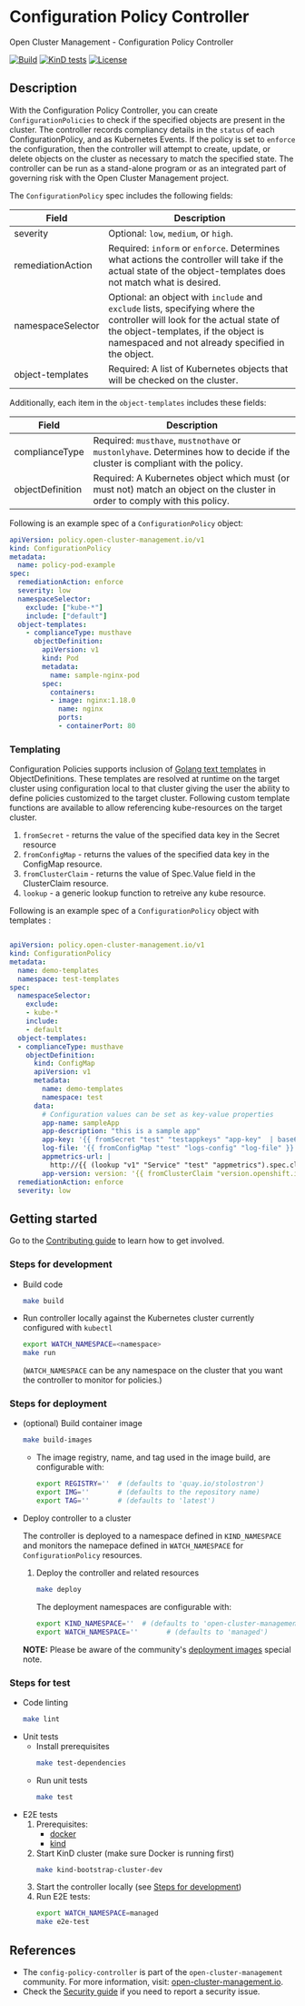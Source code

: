 [comment]: # ( Copyright Contributors to the Open Cluster Management project )

# Configuration Policy Controller

Open Cluster Management - Configuration Policy Controller

[![Build](https://img.shields.io/badge/build-Prow-informational)](https://prow.ci.openshift.org/?repo=stolostron%2Fconfig-policy-controller)
[![KinD tests](https://github.com/stolostron/config-policy-controller/actions/workflows/kind.yml/badge.svg?branch=main&event=push)](https://github.com/stolostron/config-policy-controller/actions/workflows/kind.yml)
[![License](https://img.shields.io/:license-apache-blue.svg)](http://www.apache.org/licenses/LICENSE-2.0.html)

## Description

With the Configuration Policy Controller, you can create `ConfigurationPolicies` to check if the specified objects are present in the cluster. The controller records compliancy details in the `status` of each ConfigurationPolicy, and as Kubernetes Events. If the policy is set to `enforce` the configuration, then the controller will attempt to create, update, or delete objects on the cluster as necessary to match the specified state. The controller can be run as a stand-alone program or as an integrated part of governing risk with the Open Cluster Management project.

The `ConfigurationPolicy` spec includes the following fields:

| Field | Description |
| ---- | ---- |
| severity | Optional: `low`, `medium`, or `high`. |
| remediationAction | Required:  `inform` or `enforce`. Determines what actions the controller will take if the actual state of the object-templates does not match what is desired. |
| namespaceSelector | Optional: an object with `include` and `exclude` lists, specifying where the controller will look for the actual state of the object-templates, if the object is namespaced and not already specified in the object. |
| object-templates | Required: A list of Kubernetes objects that will be checked on the cluster. |

Additionally, each item in the `object-templates` includes these fields:

| Field | Description |
| ---- | ---- |
| complianceType | Required: `musthave`, `mustnothave` or `mustonlyhave`. Determines how to decide if the cluster is compliant with the policy. |
| objectDefinition | Required: A Kubernetes object which must (or must not) match an object on the cluster in order to comply with this policy. |

Following is an example spec of a `ConfigurationPolicy` object:
```yaml
apiVersion: policy.open-cluster-management.io/v1
kind: ConfigurationPolicy
metadata:
  name: policy-pod-example
spec:
  remediationAction: enforce
  severity: low
  namespaceSelector:
    exclude: ["kube-*"]
    include: ["default"]
  object-templates:
    - complianceType: musthave
      objectDefinition:
        apiVersion: v1
        kind: Pod
        metadata:
          name: sample-nginx-pod
        spec:
          containers:
          - image: nginx:1.18.0
            name: nginx
            ports:
            - containerPort: 80
```

### Templating

Configuration Policies supports inclusion of [Golang text templates](https://golang.org/pkg/text/template/) in  ObjectDefinitions. These templates are resolved at runtime on the target cluster using configuration local to that cluster giving the user the ability to define policies customized to the target cluster. Following custom template functions are available to allow referencing kube-resources on the target cluster.

1. `fromSecret` - returns the value of the specified data key in the  Secret resource
2. `fromConfigMap` - returns the values of the specified data key in the ConfigMap resource.
3. `fromClusterClaim` - returns the value of Spec.Value field in the ClusterClaim resource.
4. `lookup` - a generic lookup function to retreive any kube resource.

Following is an example spec of a `ConfigurationPolicy` object with templates :

```yaml

apiVersion: policy.open-cluster-management.io/v1
kind: ConfigurationPolicy
metadata:
  name: demo-templates
  namespace: test-templates
spec:
  namespaceSelector:
    exclude:
    - kube-*
    include:
    - default
  object-templates:
  - complianceType: musthave
    objectDefinition:
      kind: ConfigMap
      apiVersion: v1
      metadata:
        name: demo-templates
        namespace: test
      data:
        # Configuration values can be set as key-value properties
        app-name: sampleApp
        app-description: "this is a sample app"
        app-key: '{{ fromSecret "test" "testappkeys" "app-key"  | base64dec }}'
        log-file: '{{ fromConfigMap "test" "logs-config" "log-file" }}'
        appmetrics-url: |
          http://{{ (lookup "v1" "Service" "test" "appmetrics").spec.clusterIP }}:8080
        app-version: version: '{{ fromClusterClaim "version.openshift.io" }}'
  remediationAction: enforce
  severity: low

```

## Getting started

Go to the
[Contributing guide](https://github.com/open-cluster-management-io/community/blob/main/sig-policy/contribution-guidelines.md)
to learn how to get involved.

### Steps for development

  - Build code
    ```bash
    make build
    ```
  - Run controller locally against the Kubernetes cluster currently configured with `kubectl`
    ```bash
    export WATCH_NAMESPACE=<namespace>
    make run
    ```
    (`WATCH_NAMESPACE` can be any namespace on the cluster that you want the controller to monitor for policies.)


### Steps for deployment

  - (optional) Build container image
    ```bash
    make build-images
    ```
    - The image registry, name, and tag used in the image build, are configurable with:
      ```bash
      export REGISTRY=''  # (defaults to 'quay.io/stolostron')
      export IMG=''       # (defaults to the repository name)
      export TAG=''       # (defaults to 'latest')
      ```
  - Deploy controller to a cluster

    The controller is deployed to a namespace defined in `KIND_NAMESPACE` and monitors the namepace defined in `WATCH_NAMESPACE` for `ConfigurationPolicy` resources.

    1. Deploy the controller and related resources
       ```bash
       make deploy
       ```

       The deployment namespaces are configurable with:
       ```bash
       export KIND_NAMESPACE=''  # (defaults to 'open-cluster-management-agent-addon')
       export WATCH_NAMESPACE=''       # (defaults to 'managed')
       ```
    **NOTE:** Please be aware of the community's [deployment images](https://github.com/open-cluster-management-io/community#deployment-images) special note.

### Steps for test

  - Code linting
    ```bash
    make lint
    ```
  - Unit tests
    - Install prerequisites
      ```bash
      make test-dependencies
      ```
    - Run unit tests
      ```bash
      make test
      ```
  - E2E tests
    1. Prerequisites:
       - [docker](https://docs.docker.com/get-docker/)
       - [kind](https://kind.sigs.k8s.io/docs/user/quick-start/)
    2. Start KinD cluster (make sure Docker is running first)
       ```bash
       make kind-bootstrap-cluster-dev
       ```
    3. Start the controller locally (see [Steps for development](#steps-for-development))
    4. Run E2E tests:
       ```bash
       export WATCH_NAMESPACE=managed
       make e2e-test
       ```

## References

- The `config-policy-controller` is part of the `open-cluster-management` community. For more information, visit: [open-cluster-management.io](https://open-cluster-management.io).
- Check the [Security guide](SECURITY.md) if you need to report a security issue.

<!---
Date: 2024-09-12
-->

